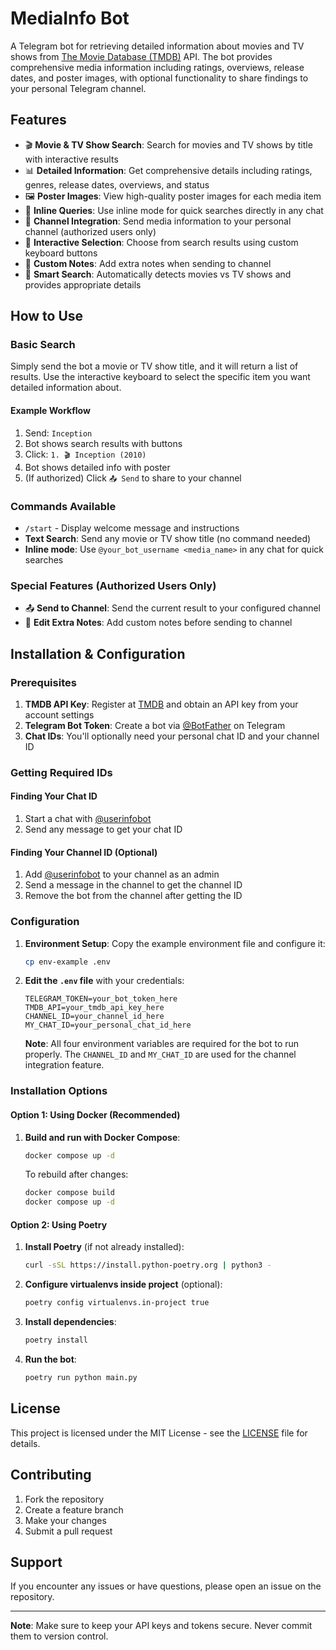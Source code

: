 # MediaInfo Bot

A Telegram bot for retrieving detailed information about movies and TV shows from [The Movie Database (TMDB)](https://www.themoviedb.org/) API. The bot provides comprehensive media information including ratings, overviews, release dates, and poster images, with optional functionality to share findings to your personal Telegram channel.

## Features

- 🎬 **Movie & TV Show Search**: Search for movies and TV shows by title with interactive results
- 📊 **Detailed Information**: Get comprehensive details including ratings, genres, release dates, overviews, and status
- 🖼️ **Poster Images**: View high-quality poster images for each media item
- 📱 **Inline Queries**: Use inline mode for quick searches directly in any chat
- 📢 **Channel Integration**: Send media information to your personal channel (authorized users only)
- 🎯 **Interactive Selection**: Choose from search results using custom keyboard buttons
- 📝 **Custom Notes**: Add extra notes when sending to channel
- 🔄 **Smart Search**: Automatically detects movies vs TV shows and provides appropriate details

## How to Use

### Basic Search
Simply send the bot a movie or TV show title, and it will return a list of results. Use the interactive keyboard to select the specific item you want detailed information about.

#### Example Workflow
1. Send: `Inception`
2. Bot shows search results with buttons
3. Click: `1. 🎬 Inception (2010)`
4. Bot shows detailed info with poster
5. (If authorized) Click `📤 Send` to share to your channel

### Commands Available

- `/start` - Display welcome message and instructions
- **Text Search**: Send any movie or TV show title (no command needed)
- **Inline mode**: Use `@your_bot_username <media_name>` in any chat for quick searches

### Special Features (Authorized Users Only)
- 📤 **Send to Channel**: Send the current result to your configured channel
- 📝 **Edit Extra Notes**: Add custom notes before sending to channel

## Installation & Configuration

### Prerequisites

1. **TMDB API Key**: Register at [TMDB](https://www.themoviedb.org/) and obtain an API key from your account settings
2. **Telegram Bot Token**: Create a bot via [@BotFather](https://t.me/botfather) on Telegram
3. **Chat IDs**: You'll optionally need your personal chat ID and your channel ID

### Getting Required IDs

#### Finding Your Chat ID
1. Start a chat with [@userinfobot](https://t.me/userinfobot)
2. Send any message to get your chat ID

#### Finding Your Channel ID (Optional)
1. Add [@userinfobot](https://t.me/userinfobot) to your channel as an admin
2. Send a message in the channel to get the channel ID
3. Remove the bot from the channel after getting the ID

### Configuration

1. **Environment Setup**: Copy the example environment file and configure it:
   ```bash
   cp env-example .env
   ```

2. **Edit the `.env` file** with your credentials:
   ```env
   TELEGRAM_TOKEN=your_bot_token_here
   TMDB_API=your_tmdb_api_key_here
   CHANNEL_ID=your_channel_id_here
   MY_CHAT_ID=your_personal_chat_id_here
   ```

   **Note**: All four environment variables are required for the bot to run properly. The `CHANNEL_ID` and `MY_CHAT_ID` are used for the channel integration feature.

### Installation Options

#### Option 1: Using Docker (Recommended)

1. **Build and run with Docker Compose**:
   ```bash
   docker compose up -d
   ```

   To rebuild after changes:
   ```bash
   docker compose build
   docker compose up -d
   ```


#### Option 2: Using Poetry

1. **Install Poetry** (if not already installed):
   ```bash
   curl -sSL https://install.python-poetry.org | python3 -
   ```

2. **Configure virtualenvs inside project** (optional):
   ```bash
   poetry config virtualenvs.in-project true
   ```

3. **Install dependencies**:
   ```bash
   poetry install
   ```

4. **Run the bot**:
   ```bash
   poetry run python main.py
   ```


## License

This project is licensed under the MIT License - see the [LICENSE](LICENSE) file for details.

## Contributing

1. Fork the repository
2. Create a feature branch
3. Make your changes
4. Submit a pull request

## Support

If you encounter any issues or have questions, please open an issue on the repository.

---

**Note**: Make sure to keep your API keys and tokens secure. Never commit them to version control.
